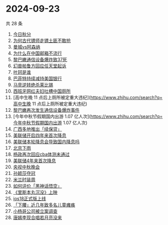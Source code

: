 # 2024-09-23

共 28 条

<!-- BEGIN -->
<!-- 最后更新时间 Mon Sep 23 2024 22:10:49 GMT+0800 (China Standard Time) -->

1. [今日秋分](https://www.zhihu.com/search?q=今日秋分)
1. [为何古代镖师走镖土匪不敢抢](https://www.zhihu.com/search?q=为何古代镖师走镖土匪不敢抢)
1. [曼城vs阿森纳](https://www.zhihu.com/search?q=曼城vs阿森纳)
1. [为什么在中国邮箱不流行](https://www.zhihu.com/search?q=为什么在中国邮箱不流行)
1. [黎巴嫩通信设备爆炸致37死](https://www.zhihu.com/search?q=黎巴嫩通信设备爆炸致37死)
1. [幻兽帕鲁方回应任天堂起诉](https://www.zhihu.com/search?q=幻兽帕鲁方回应任天堂起诉)
1. [叶珂是谁](https://www.zhihu.com/search?q=叶珂是谁)
1. [巴菲特持续减持美国银行](https://www.zhihu.com/search?q=巴菲特持续减持美国银行)
1. [马竞逆转绝杀莱比锡](https://www.zhihu.com/search?q=马竞逆转绝杀莱比锡)
1. [西班牙网红夫妇吐槽中国厕所](https://www.zhihu.com/search?q=西班牙网红夫妇吐槽中国厕所)
1. [高中生晚 11 点后上厕所被定重大违纪](https://www.zhihu.com/search?q=高中生晚
   11 点后上厕所被定重大违纪)
1. [黎巴嫩再次发生通信设备爆炸事件](https://www.zhihu.com/search?q=黎巴嫩再次发生通信设备爆炸事件)
1. [今年中秋节假期国内出游 1.07
   亿人次](https://www.zhihu.com/search?q=今年中秋节假期国内出游 1.07 亿人次)
1. [广西多地推出「续保贷」](https://www.zhihu.com/search?q=广西多地推出「续保贷」)
1. [美联储开启四年来首次降息](https://www.zhihu.com/search?q=美联储开启四年来首次降息)
1. [美联储本轮降息会导致国内降息吗](https://www.zhihu.com/search?q=美联储本轮降息会导致国内降息吗)
1. [北京下雨](https://www.zhihu.com/search?q=北京下雨)
1. [杨政再次回应cba体测未通过](https://www.zhihu.com/search?q=杨政再次回应cba体测未通过)
1. [美联储4年来首次降息](https://www.zhihu.com/search?q=美联储4年来首次降息)
1. [央视中秋晚会](https://www.zhihu.com/search?q=央视中秋晚会)
1. [孙颖莎夺冠](https://www.zhihu.com/search?q=孙颖莎夺冠)
1. [米兰时装周](https://www.zhihu.com/search?q=米兰时装周)
1. [如何评价「黑神话悟空」](https://www.zhihu.com/search?q=如何评价「黑神话悟空」)
1. [《里斯本丸沉没》上映](https://www.zhihu.com/search?q=《里斯本丸沉没》上映)
1. [ios18正式版上线](https://www.zhihu.com/search?q=ios18正式版上线)
1. [「下腰」近几年致多名儿童瘫痪](https://www.zhihu.com/search?q=「下腰」近几年致多名儿童瘫痪)
1. [小杨哥公司被立案调查](https://www.zhihu.com/search?q=小杨哥公司被立案调查)
1. [唐嫣李现合唱若月亮没来](https://www.zhihu.com/search?q=唐嫣李现合唱若月亮没来)

<!-- END -->

